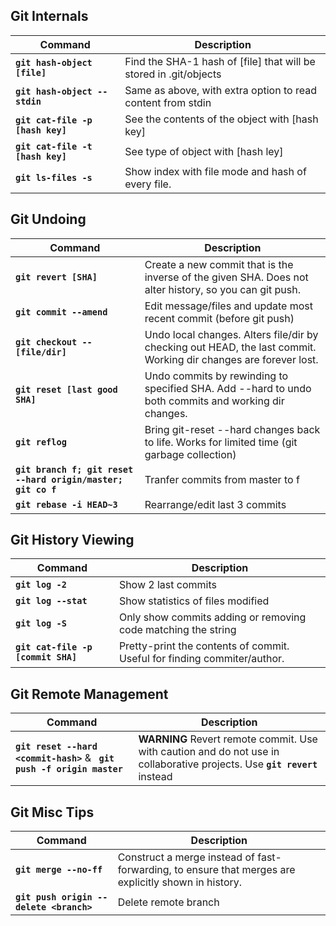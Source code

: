 ## Git Internals

Command | Description
------- | -----------
**`git hash-object [file]`** | Find the SHA-1 hash of [file] that will be stored in .git/objects
**`git hash-object --stdin`** | Same as above, with extra option to read content from stdin
**`git cat-file -p [hash key]`** | See the contents of the object with [hash key]
**`git cat-file -t [hash key]`** | See type of object with [hash ley]
**`git ls-files -s`** | Show index with file mode and hash of every file.

## Git Undoing

Command | Description
------- | -----------
**`git revert [SHA]`** | Create a new commit that is the inverse of the given SHA. Does not alter history, so you can git push.
**`git commit --amend`** | Edit message/files and update most recent commit (before git push)
**`git checkout -- [file/dir]`** | Undo local changes. Alters file/dir by checking out HEAD, the last commit. Working dir changes are forever lost.
**`git reset [last good SHA]`** | Undo commits by rewinding to specified SHA. Add --hard to undo both commits and working dir changes.
**`git reflog`** | Bring git-reset --hard changes back to life. Works for limited time (git garbage collection)
**`git branch f; git reset --hard origin/master; git co f`** | Tranfer commits from master to f
**`git rebase -i HEAD~3`** | Rearrange/edit last 3 commits


## Git History Viewing

Command | Description
------- | -----------
**`git log -2`** | Show 2 last commits
**`git log --stat`** | Show statistics of files modified
**`git log -S`** | Only show commits adding or removing code matching the string
**`git cat-file -p [commit SHA]`** | Pretty-print the contents of commit. Useful for finding commiter/author.

## Git Remote Management

Command | Description
------- | -----------
**`git reset --hard <commit-hash>`** & **` git push -f origin master`** | **WARNING** Revert remote commit. Use with caution and do not use in collaborative projects. Use **`git revert`** instead



## Git Misc Tips

Command | Description
------- | -----------
**`git merge --no-ff`** | Construct a merge instead of fast-forwarding, to ensure that merges are explicitly shown in history.
**`git push origin --delete <branch>`** | Delete remote branch
